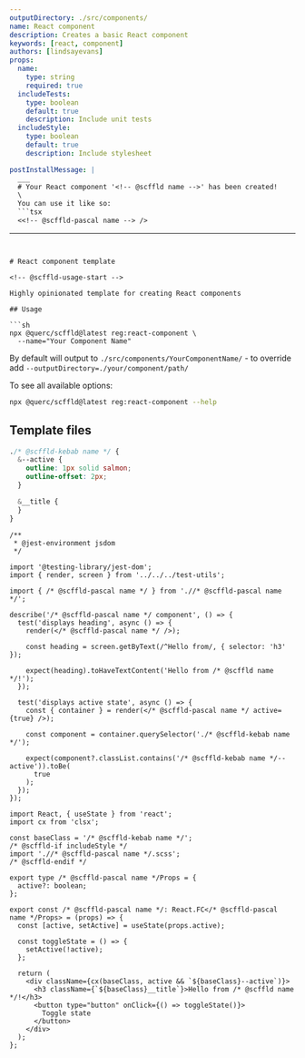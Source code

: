 ```yaml
---
outputDirectory: ./src/components/
name: React component
description: Creates a basic React component
keywords: [react, component]
authors: [lindsayevans]
props:
  name:
    type: string
    required: true
  includeTests:
    type: boolean
    default: true
    description: Include unit tests
  includeStyle:
    type: boolean
    default: true
    description: Include stylesheet

postInstallMessage: |
  ___
  # Your React component '<!-- @scffld name -->' has been created!
  \
  You can use it like so:
  ```tsx
  <<!-- @scffld-pascal name --> />
  ```
---
```


# React component template

<!-- @scffld-usage-start -->

Highly opinionated template for creating React components

## Usage

```sh
npx @querc/scffld@latest reg:react-component \
  --name="Your Component Name"
```

By default will output to `./src/components/YourComponentName/` - to override add `--outputDirectory=./your/component/path/`

To see all available options:

```sh
npx @querc/scffld@latest reg:react-component --help
```

<!-- @scffld-usage-end -->

## Template files

```scss { filename: '${ @scffld-pascal name }/${ @scffld-pascal name }.scss', condition: includeStyle }
./* @scffld-kebab name */ {
  &--active {
    outline: 1px solid salmon;
    outline-offset: 2px;
  }

  &__title {
  }
}
```

```tsx { filename: '${ @scffld-pascal name }/${ @scffld-pascal name }.test.tsx', condition: includeTests }
/**
 * @jest-environment jsdom
 */

import '@testing-library/jest-dom';
import { render, screen } from '../../../test-utils';

import { /* @scffld-pascal name */ } from './/* @scffld-pascal name */';

describe('/* @scffld-pascal name */ component', () => {
  test('displays heading', async () => {
    render(</* @scffld-pascal name */ />);

    const heading = screen.getByText(/^Hello from/, { selector: 'h3' });

    expect(heading).toHaveTextContent('Hello from /* @scffld name */!');
  });

  test('displays active state', async () => {
    const { container } = render(</* @scffld-pascal name */ active={true} />);

    const component = container.querySelector('./* @scffld-kebab name */');

    expect(component?.classList.contains('/* @scffld-kebab name */--active')).toBe(
      true
    );
  });
});
```

```tsx { filename: '${ @scffld-pascal name }/${ @scffld-pascal name }.tsx' }
import React, { useState } from 'react';
import cx from 'clsx';

const baseClass = '/* @scffld-kebab name */';
/* @scffld-if includeStyle */
import './/* @scffld-pascal name */.scss';
/* @scffld-endif */

export type /* @scffld-pascal name */Props = {
  active?: boolean;
};

export const /* @scffld-pascal name */: React.FC</* @scffld-pascal name */Props> = (props) => {
  const [active, setActive] = useState(props.active);

  const toggleState = () => {
    setActive(!active);
  };

  return (
    <div className={cx(baseClass, active && `${baseClass}--active`)}>
      <h3 className={`${baseClass}__title`}>Hello from /* @scffld name */!</h3>
      <button type="button" onClick={() => toggleState()}>
        Toggle state
      </button>
    </div>
  );
};
```
